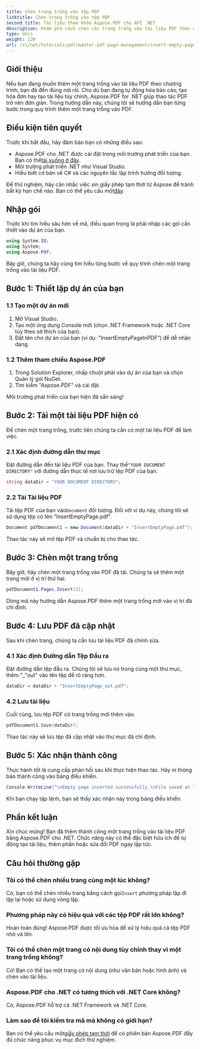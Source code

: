 ```yaml
---
title: Chèn trang trống vào tệp PDF
linktitle: Chèn trang trống vào tệp PDF
second_title: Tài liệu tham khảo Aspose.PDF cho API .NET
description: Khám phá cách chèn các trang trống vào tài liệu PDF theo chương trình với Aspose.PDF cho .NET. Hướng dẫn toàn diện này hướng dẫn bạn thiết lập dự án, tải PDF, thêm các trang trống.
type: docs
weight: 120
url: /vi/net/tutorials/pdf/master-pdf-page-management/insert-empty-pages/
---
```

## Giới thiệu

Nếu bạn đang muốn thêm một trang trống vào tài liệu PDF theo chương trình, bạn đã đến đúng nơi rồi. Cho dù bạn đang tự động hóa báo cáo, tạo hóa đơn hay tạo tài liệu tùy chỉnh, Aspose.PDF for .NET giúp thao tác PDF trở nên đơn giản. Trong hướng dẫn này, chúng tôi sẽ hướng dẫn bạn từng bước trong quy trình thêm một trang trống vào PDF.

## Điều kiện tiên quyết

Trước khi bắt đầu, hãy đảm bảo bạn có những điều sau:

-  Aspose.PDF cho .NET được cài đặt trong môi trường phát triển của bạn. Bạn có thể[tải xuống ở đây](https://releases.aspose.com/pdf/net/).
- Môi trường phát triển .NET như Visual Studio.
- Hiểu biết cơ bản về C# và các nguyên tắc lập trình hướng đối tượng.

 Để thử nghiệm, hãy cân nhắc việc xin giấy phép tạm thời từ Aspose để tránh bất kỳ hạn chế nào. Bạn có thể yêu cầu một[đây](https://purchase.aspose.com/temporary-license/).

## Nhập gói

Trước khi tìm hiểu sâu hơn về mã, điều quan trọng là phải nhập các gói cần thiết vào dự án của bạn.

```csharp
using System.IO;
using System;
using Aspose.Pdf;
```

Bây giờ, chúng ta hãy cùng tìm hiểu từng bước về quy trình chèn một trang trống vào tài liệu PDF.

## Bước 1: Thiết lập dự án của bạn

### 1.1 Tạo một dự án mới
1. Mở Visual Studio.
2. Tạo một ứng dụng Console mới (chọn .NET Framework hoặc .NET Core tùy theo sở thích của bạn).
3. Đặt tên cho dự án của bạn (ví dụ: "InsertEmptyPageInPDF") để dễ nhận dạng.

### 1.2 Thêm tham chiếu Aspose.PDF
1. Trong Solution Explorer, nhấp chuột phải vào dự án của bạn và chọn Quản lý gói NuGet.
2. Tìm kiếm "Aspose.PDF" và cài đặt.

Môi trường phát triển của bạn hiện đã sẵn sàng!

## Bước 2: Tải một tài liệu PDF hiện có

Để chèn một trang trống, trước tiên chúng ta cần có một tài liệu PDF để làm việc.

### 2.1 Xác định đường dẫn thư mục
 Đặt đường dẫn đến tài liệu PDF của bạn. Thay thế`"YOUR DOCUMENT DIRECTORY"` với đường dẫn thực tế nơi lưu trữ tệp PDF của bạn.

```csharp
string dataDir = "YOUR DOCUMENT DIRECTORY";
```

### 2.2 Tải Tài liệu PDF
 Tải tệp PDF của bạn vào`Document` đối tượng. Đối với ví dụ này, chúng tôi sẽ sử dụng tệp có tên "InsertEmptyPage.pdf".

```csharp
Document pdfDocument1 = new Document(dataDir + "InsertEmptyPage.pdf");
```

Thao tác này sẽ mở tệp PDF và chuẩn bị cho thao tác.

## Bước 3: Chèn một trang trống

Bây giờ, hãy chèn một trang trống vào PDF đã tải. Chúng ta sẽ thêm một trang mới ở vị trí thứ hai.

```csharp
pdfDocument1.Pages.Insert(2);
```

Dòng mã này hướng dẫn Aspose.PDF thêm một trang trống mới vào vị trí đã chỉ định.

## Bước 4: Lưu PDF đã cập nhật

Sau khi chèn trang, chúng ta cần lưu tài liệu PDF đã chỉnh sửa.

### 4.1 Xác định Đường dẫn Tệp Đầu ra
Đặt đường dẫn tệp đầu ra. Chúng tôi sẽ lưu nó trong cùng một thư mục, thêm "_"out" vào tên tệp để rõ ràng hơn.

```csharp
dataDir = dataDir + "InsertEmptyPage_out.pdf";
```

### 4.2 Lưu tài liệu
Cuối cùng, lưu tệp PDF có trang trống mới thêm vào.

```csharp
pdfDocument1.Save(dataDir);
```

Thao tác này sẽ lưu tệp đã cập nhật vào thư mục đã chỉ định.

## Bước 5: Xác nhận thành công

Thực hành tốt là cung cấp phản hồi sau khi thực hiện thao tác. Hãy in thông báo thành công vào bảng điều khiển.

```csharp
Console.WriteLine("\nEmpty page inserted successfully.\nFile saved at " + dataDir);
```

Khi bạn chạy tập lệnh, bạn sẽ thấy xác nhận này trong bảng điều khiển.

## Phần kết luận

Xin chúc mừng! Bạn đã thêm thành công một trang trống vào tài liệu PDF bằng Aspose.PDF cho .NET. Chức năng này có thể đặc biệt hữu ích để tự động tạo tài liệu, thêm phần hoặc sửa đổi PDF ngay lập tức.

## Câu hỏi thường gặp

### Tôi có thể chèn nhiều trang cùng một lúc không?
Có, bạn có thể chèn nhiều trang bằng cách gọi`Insert` phương pháp lặp đi lặp lại hoặc sử dụng vòng lặp.

### Phương pháp này có hiệu quả với các tệp PDF rất lớn không?
Hoàn toàn đúng! Aspose.PDF được tối ưu hóa để xử lý hiệu quả cả tệp PDF nhỏ và lớn.

### Tôi có thể chèn một trang có nội dung tùy chỉnh thay vì một trang trống không?
Có! Bạn có thể tạo một trang có nội dung (như văn bản hoặc hình ảnh) và chèn vào tài liệu.

### Aspose.PDF cho .NET có tương thích với .NET Core không?
Có, Aspose.PDF hỗ trợ cả .NET Framework và .NET Core.

### Làm sao để tôi kiểm tra mã mà không có giới hạn?
 Bạn có thể yêu cầu một[giấy phép tạm thời](https://purchase.aspose.com/temporary-license/) để có phiên bản Aspose.PDF đầy đủ chức năng phục vụ mục đích thử nghiệm.